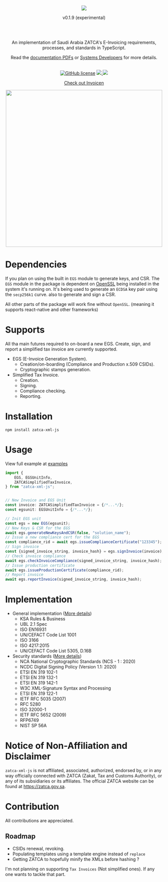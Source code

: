 <div align="center">
  <br/>
  <img src="./docs/logo.png"/>
  <p>v0.1.9 (experimental)</p>
  <br/>
  <br/>
  <p>
    An implementation of Saudi Arabia ZATCA's E-Invoicing requirements, processes, and standards in TypeScript. <br/>
  </p>
  Read the <a href="/docs">documentation PDFs</a> or <a href="https://zatca.gov.sa/en/E-Invoicing/SystemsDevelopers/Pages/TechnicalRequirementsSpec.aspx">Systems Developers</a> for more details.
  <br/>
  <br/>
  <p>
  
[![GitHub license](https://badgen.net/github/license/wes4m/zatca-xml-js?v=0.1.0)](https://github.com/wes4m/zatca-xml-js/blob/main/LICENSE)
    <a href="https://github.com/wes4m">
        <img src="https://img.shields.io/badge/maintainer-wes4m-blue"/>
    </a>
    <a href="https://badge.fury.io/js/zatca-xml-js">
      <img src="https://badge.fury.io/js/zatca-xml-js.svg/?v=0.1.9"/>
    </a>
  </p>
  
  <a href="https://invoicen.io">
    <p>Check out Invoicen</p>
    <img src="https://pbs.twimg.com/profile_banners/1575491406969245698/1664461893/1500x500" style="width: 500px" />
  </a>
</div>



# Dependencies
If you plan on using the built in `EGS` module to generate keys, and CSR. The `EGS` module in the package is dependent on <a href="https://www.openssl.org">OpenSSL</a> being installed in the system it's running on. It's being used to generate an `ECDSA` key pair using the `secp256k1` curve. also to generate and sign a CSR.

All other parts of the package will work fine without `OpenSSL`. (meaning it supports react-native and other frameworks)

# Supports
All tha main futures required to on-board a new EGS. Create, sign, and report a simplified tax invoice are currently supported.
- EGS (E-Invoice Generation System).
    - Creation/on-boarding (Compliance and Production x.509 CSIDs).
    - Cryptographic stamps generation.
- Simplified Tax Invoice.
    - Creation.
    - Signing.
    - Compliance checking.
    - Reporting.

# Installation
```
npm install zatca-xml-js
```

# Usage
View full example at <a href="/src/examples">examples</a>
```typescript
import {
    EGS, EGSUnitInfo,
    ZATCASimplifiedTaxInvoice,
} from "zatca-xml-js";


// New Invoice and EGS Unit
const invoice: ZATCASimplifiedTaxInvoice = {/*...*/};
const egsunit: EGSUnitInfo = {/*...*/};

// Init EGS unit
const egs = new EGS(egsunit);
// New Keys & CSR for the EGS
await egs.generateNewKeysAndCSR(false, "solution_name");
// Issue a new compliance cert for the EGS
const compliance_rid = await egs.issueComplianceCertificate("123345");
// Sign invoice
const {signed_invoice_string, invoice_hash} = egs.signInvoice(invoice);
// Check invoice compliance
await egs.checkInvoiceCompliance(signed_invoice_string, invoice_hash);
// Issue production certificate
await egs.issueProductionCertificate(compliance_rid);
// Report invoice
await egs.reportInvoice(signed_invoice_string, invoice_hash);
```

# Implementation
- General implementation (<a href="/docs/20220624_ZATCA_Electronic_Invoice_XML_Implementation_Standard_vF.pdf">More details</a>)
    - KSA Rules & Business
    - UBL 2.1 Spec
    - ISO EN16931
    - UN/CEFACT Code List 1001
    - ISO 3166
    - ISO 4217:2015
    - UN/CEFACT Code List 5305, D.16B
- Security standards (<a href="/docs/20220624_ZATCA_Electronic_Invoice_Security_Features_Implementation_Standards.pdf">More details</a>)
    - NCA National Cryptographic Standards (NCS - 1 : 2020)
    - NCDC Digital Signing Policy (Version 1.1: 2020)
    - ETSI EN 319 102-1
    - ETSI EN 319 132-1
    - ETSI EN 319 142-1
    - W3C XML-Signature Syntax and Processing
    - ETSI EN 319 122-1
    - IETF RFC 5035 (2007)
    - RFC 5280
    - ISO 32000-1
    - IETF RFC 5652 (2009)
    - RFP6749
    - NIST SP 56A

# Notice of Non-Affiliation and Disclaimer
`zatca-xml-js` is not affiliated, associated, authorized, endorsed by, or in any way officially connected with ZATCA (Zakat, Tax and Customs Authority), or any of its subsidiaries or its affiliates. The official ZATCA website can be found at https://zatca.gov.sa.

# Contribution
All contributions are appreciated.

## Roadmap
- CSIDs renewal, revoking.
- Populating templates using a template engine instead of `replace`
- Getting ZATCA to hopefully minify the XMLs before hashing ?


I'm not planning on supporting `Tax Invoices` (Not simplified ones). If any one wants to tackle that part.
